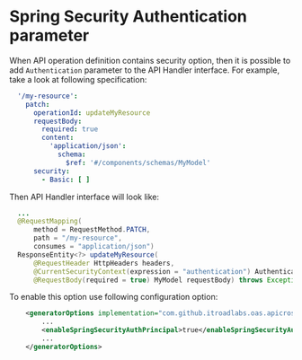 # Spring Security Authentication parameter
When API operation definition contains security option, then it is possible to add `Authentication` parameter to the
API Handler interface. For example, take a look at following specification:
```yaml
  '/my-resource':
    patch:
      operationId: updateMyResource
      requestBody:
        required: true
        content:
          'application/json':
            schema:
              $ref: '#/components/schemas/MyModel'
      security:
        - Basic: [ ]
```
Then API Handler interface will look like:
```java
  ...
  @RequestMapping(
      method = RequestMethod.PATCH,
      path = "/my-resource",
      consumes = "application/json")
  ResponseEntity<?> updateMyResource(
      @RequestHeader HttpHeaders headers,
      @CurrentSecurityContext(expression = "authentication") Authentication authentication,
      @RequestBody(required = true) MyModel requestBody) throws Exception;
```
To enable this option use following configuration option:
```xml
    <generatorOptions implementation="com.github.itroadlabs.oas.apicross.springmvc.SpringMvcCodeGeneratorOptions">
        ...
        <enableSpringSecurityAuthPrincipal>true</enableSpringSecurityAuthPrincipal>
        ...
    </generatorOptions>
```